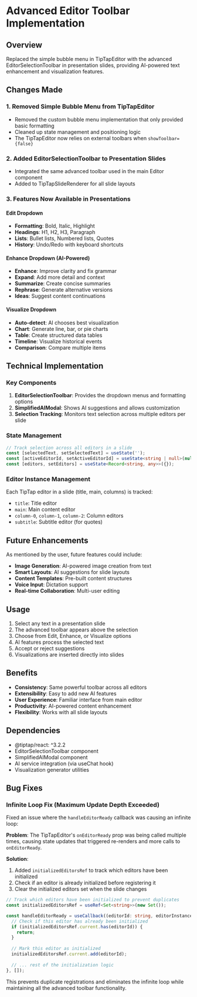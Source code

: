 # Advanced Editor Toolbar Implementation

## Overview
Replaced the simple bubble menu in TipTapEditor with the advanced EditorSelectionToolbar in presentation slides, providing AI-powered text enhancement and visualization features.

## Changes Made

### 1. Removed Simple Bubble Menu from TipTapEditor
- Removed the custom bubble menu implementation that only provided basic formatting
- Cleaned up state management and positioning logic
- The TipTapEditor now relies on external toolbars when `showToolbar={false}`

### 2. Added EditorSelectionToolbar to Presentation Slides
- Integrated the same advanced toolbar used in the main Editor component
- Added to TipTapSlideRenderer for all slide layouts

### 3. Features Now Available in Presentations

#### Edit Dropdown
- **Formatting**: Bold, Italic, Highlight
- **Headings**: H1, H2, H3, Paragraph
- **Lists**: Bullet lists, Numbered lists, Quotes
- **History**: Undo/Redo with keyboard shortcuts

#### Enhance Dropdown (AI-Powered)
- **Enhance**: Improve clarity and fix grammar
- **Expand**: Add more detail and context
- **Summarize**: Create concise summaries
- **Rephrase**: Generate alternative versions
- **Ideas**: Suggest content continuations

#### Visualize Dropdown
- **Auto-detect**: AI chooses best visualization
- **Chart**: Generate line, bar, or pie charts
- **Table**: Create structured data tables
- **Timeline**: Visualize historical events
- **Comparison**: Compare multiple items

## Technical Implementation

### Key Components
1. **EditorSelectionToolbar**: Provides the dropdown menus and formatting options
2. **SimplifiedAIModal**: Shows AI suggestions and allows customization
3. **Selection Tracking**: Monitors text selection across multiple editors per slide

### State Management
```typescript
// Track selection across all editors in a slide
const [selectedText, setSelectedText] = useState('');
const [activeEditorId, setActiveEditorId] = useState<string | null>(null);
const [editors, setEditors] = useState<Record<string, any>>({});
```

### Editor Instance Management
Each TipTap editor in a slide (title, main, columns) is tracked:
- `title`: Title editor
- `main`: Main content editor
- `column-0`, `column-1`, `column-2`: Column editors
- `subtitle`: Subtitle editor (for quotes)

## Future Enhancements

As mentioned by the user, future features could include:
- **Image Generation**: AI-powered image creation from text
- **Smart Layouts**: AI suggestions for slide layouts
- **Content Templates**: Pre-built content structures
- **Voice Input**: Dictation support
- **Real-time Collaboration**: Multi-user editing

## Usage

1. Select any text in a presentation slide
2. The advanced toolbar appears above the selection
3. Choose from Edit, Enhance, or Visualize options
4. AI features process the selected text
5. Accept or reject suggestions
6. Visualizations are inserted directly into slides

## Benefits

- **Consistency**: Same powerful toolbar across all editors
- **Extensibility**: Easy to add new AI features
- **User Experience**: Familiar interface from main editor
- **Productivity**: AI-powered content enhancement
- **Flexibility**: Works with all slide layouts

## Dependencies
- @tiptap/react: ^3.2.2
- EditorSelectionToolbar component
- SimplifiedAIModal component
- AI service integration (via useChat hook)
- Visualization generator utilities

## Bug Fixes

### Infinite Loop Fix (Maximum Update Depth Exceeded)
Fixed an issue where the `handleEditorReady` callback was causing an infinite loop:

**Problem**: The TipTapEditor's `onEditorReady` prop was being called multiple times, causing state updates that triggered re-renders and more calls to `onEditorReady`.

**Solution**: 
1. Added `initializedEditorsRef` to track which editors have been initialized
2. Check if an editor is already initialized before registering it
3. Clear the initialized editors set when the slide changes

```typescript
// Track which editors have been initialized to prevent duplicates
const initializedEditorsRef = useRef<Set<string>>(new Set());

const handleEditorReady = useCallback((editorId: string, editorInstance: any) => {
  // Check if this editor has already been initialized
  if (initializedEditorsRef.current.has(editorId)) {
    return;
  }
  
  // Mark this editor as initialized
  initializedEditorsRef.current.add(editorId);
  
  // ... rest of the initialization logic
}, []);
```

This prevents duplicate registrations and eliminates the infinite loop while maintaining all the advanced toolbar functionality.
